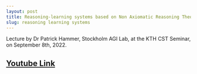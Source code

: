 ```yaml
---
layout: post
title: Reasoning-learning systems based on Non Axiomatic Reasoning Theory
slug: reasoning learning systems
---
```


Lecture by Dr Patrick Hammer, Stockholm AGI Lab, at the KTH CST Seminar, on September 8th, 2022.

[Youtube Link](https://youtu.be/pEiJ8V17RGk)
---